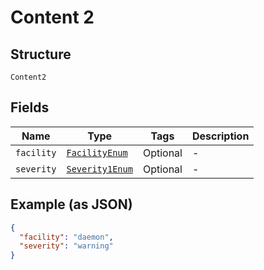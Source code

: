 
# Content 2

## Structure

`Content2`

## Fields

| Name | Type | Tags | Description |
|  --- | --- | --- | --- |
| `facility` | [`FacilityEnum`](../../doc/models/facility-enum.md) | Optional | - |
| `severity` | [`Severity1Enum`](../../doc/models/severity-1-enum.md) | Optional | - |

## Example (as JSON)

```json
{
  "facility": "daemon",
  "severity": "warning"
}
```

